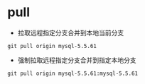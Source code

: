 # pull

- 拉取远程指定分支合并到本地当前分支
```shell
git pull origin mysql-5.5.61
```

- 强制拉取远程指定分支合并到指定本地分支
```shell
git pull origin mysql-5.5.61:mysql-5.5.61
```
